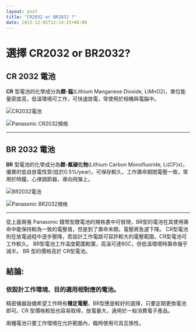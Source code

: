 ```yaml
---
layout: post
title: "CR2032 or BR2032 ?"
date: 2015-12-01T12:14:15+08:00
---
```


# 選擇 CR2032 or BR2032? #

## CR 2032 電池
**CR** 型電池的化學成分為**鋰-錳**(Lithium Manganese Dioxide, LiMnO2)，單位能量密度高，低溫環境可工作，可快速放電，常使用於相機與電腦中。

![CR2032電池](https://7cf8b85992be18b4f27ce863770978770b1da00a.googledrive.com/host/0B3VMyKy-nGUYTG5rdXM0cm02WFk)

![Panasonic CR2032規格](https://9bd2b15ba1da1eff3422d8128661edde3af2f6ae.googledrive.com/host/0B3VMyKy-nGUYSmwyaWoycWxneHM)

---

## BR 2032 電池

**BR** 型電池的化學成分為**鋰-氟碳化物**(Lithium Carbon Monofluoride, Li(CF)x)，優異的低自放電性質(低於0.5%/year)，可保存較久，工作壽命期間電壓一致，常用於時鐘，心律調節器，導向飛彈上。

![BR2032電池](https://a59cdffc0ff39df755ba511aa049d3f6032603df.googledrive.com/host/0B3VMyKy-nGUYNWhxY3R3UFNXX1U)

![Panasonic BR2032規格](https://662de08bd7b2b2dca4a2fa8d81de3e449305e237.googledrive.com/host/0B3VMyKy-nGUYM3B6NzIxRURSZUU)

---

從上面兩張 Panasonic 錢幣型鋰電池的規格書中可發現，BR型的電池在其使用壽命中能保持較為一致的電壓值，但是到了壽命末期，電壓將急遽下降。
CR型電池則在放電過程中逐步壓降，若設計工作電路可容許較大的電壓範圍，CR型電池可工作較久。
BR型電池工作溫度範圍較廣，高溫可達80C，但低溫環境時壽命幾乎減半。
BR 型的價格高於 CR型電池。

## 結論:

### 依設計工作環境、目的選用相對應的電池。

精密儀器設備希望工作時有**穩定電壓**，BR型應是較好的選擇，只要定期更換電池即可。CR 型價格較低也容易取得，放電量大，適用於一般消費電子產品。

兩種電池只要工作環境在允許範圍內，臨時使用可具互換性。
